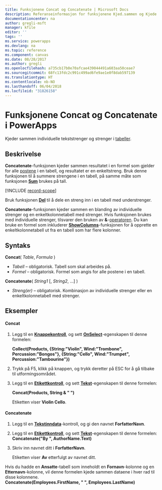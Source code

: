 ```yaml
---
title: Funksjonene Concat og Concatenate | Microsoft Docs
description: Referanseinformasjon for funksjonene Kjed.sammen og Kjede.sammen i PowerApps, inkludert syntaks og eksempler
documentationcenter: na
author: gregli-msft
manager: kfile
editor: ''
tags: ''
ms.service: powerapps
ms.devlang: na
ms.topic: reference
ms.component: canvas
ms.date: 08/28/2017
ms.author: gregli
ms.openlocfilehash: a735cb17b0e70afcae439044491a603aa50ceae7
ms.sourcegitcommit: 68fc13fdc2c991c499ad6fe9ae1e0f8dab597139
ms.translationtype: HT
ms.contentlocale: nb-NO
ms.lasthandoff: 06/04/2018
ms.locfileid: "31826158"
---
```

# <a name="concat-and-concatenate-functions-in-powerapps"></a>Funksjonene Concat og Concatenate i PowerApps
Kjeder sammen individuelle tekststrenger og strenger i [tabeller](../working-with-tables.md).

## <a name="description"></a>Beskrivelse
**Concatenate**-funksjonen kjeder sammen resultatet i en formel som gjelder for alle [postene](../working-with-tables.md#records) i en tabell, og resultatet er en enkeltstreng. Bruk denne funksjonen til å summere strengene i en tabell, på samme måte som funksjonen **[Sum](function-aggregates.md)** brukes på tall.

[!INCLUDE [record-scope](../../../includes/record-scope.md)]

Bruk funksjonen **[Del](function-split.md)** til å dele en streng inn i en tabell med understrenger.

**Concatenate**-funksjonen kjeder sammen en blanding av individuelle strenger og en enkeltkolonnetabell med strenger. Hvis funksjonen brukes med individuelle strenger, tilsvarer den bruken av **&**-[operatoren](operators.md). Du kan bruke en formel som inkluderer **[ShowColumns](function-table-shaping.md)**-funksjonen for å opprette en enkeltkolonnetabell ut fra en tabell som har flere kolonner.

## <a name="syntax"></a>Syntaks
**Concat**( *Table*, *Formula* )

* *Tabell* – obligatorisk.  Tabell som skal arbeides på.
* *Formel* – obligatorisk.  Formel som angis for alle postene i en tabell.

**Concatenate**( *String1* [, *String2*, ...] )

* *Streng(er)* – obligatorisk.  Kombinasjon av individuelle strenger eller en enkeltkolonnetabell med strenger.

## <a name="examples"></a>Eksempler
#### <a name="concat"></a>Concat
1. Legg til en **[Knappekontroll](../controls/control-button.md)**, og sett **[OnSelect](../controls/properties-core.md)**-egenskapen til denne formelen:
   
    **Collect(Products, {String:"Violin", Wind:"Trombone", Percussion:"Bongos"}, {String:"Cello", Wind:"Trumpet", Percussion:"Tambourine"})**
2. Trykk på F5, klikk på knappen, og trykk deretter på ESC for å gå tilbake til utformingsområdet.
3. Legg til en **[Etikettkontroll](../controls/control-text-box.md)**, og sett **[Tekst](../controls/properties-core.md)**-egenskapen til denne formelen:
   
    **Concat(Products, String & " ")**
   
    Etiketten viser **Violin Cello**.

#### <a name="concatenate"></a>Concatenate
1. Legg til en **[Tekstinndata](../controls/control-text-input.md)**-kontroll, og gi den navnet **ForfatterNavn**.
2. Legg til en **[Etikettkontroll](../controls/control-text-box.md)**, og sett **[Tekst](../controls/properties-core.md)**-egenskapen til denne formelen:<br>
   **Concatenate("By ", AuthorName.Text)**
3. Skriv inn navnet ditt i **ForfatterNavn**.
   
    Etiketten viser **Av** etterfulgt av navnet ditt.

Hvis du hadde en **Ansatte**-tabell som inneholdt en **Fornavn**-kolonne og en **Etternavn**-kolonne, vil denne formelen kjede sammen dataene i hver rad til disse kolonnene.
<br>**Concatenate(Employees.FirstName, " ", Employees.LastName)**

